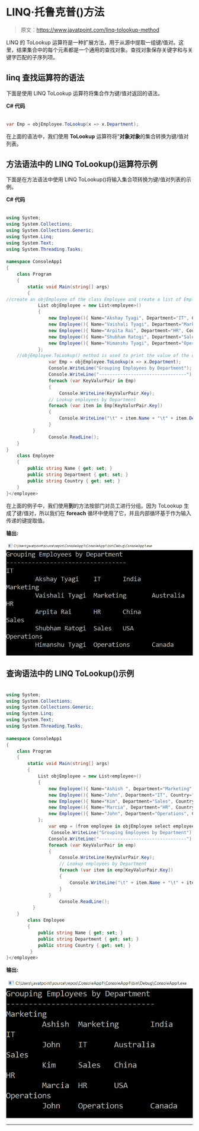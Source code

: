 # LINQ·托鲁克普()方法

> 原文：<https://www.javatpoint.com/linq-tolookup-method>

LINQ 的 ToLookup 运算符是一种扩展方法，用于从源中提取一组键/值对。这里，结果集合中的每个元素都是一个通用的查找对象。查找对象保存关键字和与关键字匹配的子序列项。

## linq 查找运算符的语法

下面是使用 LINQ ToLookup 运算符将集合作为键/值对返回的语法。

**C# 代码**

```cs

var Emp = objEmployee.ToLookup(x => x.Department);

```

在上面的语法中，我们使用 **ToLookup** 运算符将“**对象对象**的集合转换为键/值对列表。

## 方法语法中的 LINQ ToLookup()运算符示例

下面是在方法语法中使用 LINQ ToLookup()将输入集合项转换为键/值对列表的示例。

**C# 代码**

```cs

using System;
using System.Collections;
using System.Collections.Generic;
using System.Linq;
using System.Text;
using System.Threading.Tasks;

namespace ConsoleApp1
{
    class Program
    {
        static void Main(string[] args)
        {
//create an objEmployee of the class Employee and create a list of Employee
            List objEmployee = new List<employee>()
            {
                new Employee(){ Name="Akshay Tyagi", Department="IT", Country="India"},
                new Employee(){ Name="Vaishali Tyagi", Department="Marketing", Country="Australia"},
                new Employee(){ Name="Arpita Rai", Department="HR", Country="China"},
                new Employee(){ Name="Shubham Ratogi", Department="Sales", Country="USA"},
                new Employee(){ Name="Himanshu Tyagi", Department="Operations", Country="Canada"}
            };
    //objEmployee.ToLookup() method is used to print the value of the data in the pair/collection of items.
                var Emp = objEmployee.ToLookup(x => x.Department);
                Console.WriteLine("Grouping Employees by Department");
                Console.WriteLine("---------------------------------");
                foreach (var KeyValurPair in Emp)
                {
                    Console.WriteLine(KeyValurPair.Key);
                // Lookup employees by Department
                foreach (var item in Emp[KeyValurPair.Key])
                {
                    Console.WriteLine("\t" + item.Name + "\t" + item.Department + "\t" + item.Country);
                }
          }
                Console.ReadLine();
    }
}
    class Employee
    {
        public string Name { get; set; }
        public string Department { get; set; }
        public string Country { get; set; }
    }
}</employee> 
```

在上面的例子中，我们使用**到**的方法按部门对员工进行分组。因为 ToLookup 生成了键/值对，所以我们在 **foreach** 循环中使用了它，并且内部循环基于作为输入传递的键提取值。

**输出:**

![LINQ ToLookup() Method](img/5f8bd8b7788a0780fd905138d51760b0.png)

## 查询语法中的 LINQ ToLookup()示例

```cs

using System;
using System.Collections;
using System.Collections.Generic;
using System.Linq;
using System.Text;
using System.Threading.Tasks;

namespace ConsoleApp1
{
    class Program
    {
        static void Main(string[] args)
        {
            List objEmployee = new List<employee>()
            {
                new Employee(){ Name="Ashish ", Department="Marketing", Country="India"},
                new Employee(){ Name="John", Department="IT", Country="Australia"},
                new Employee(){ Name="Kim", Department="Sales", Country="China"},
                new Employee(){ Name="Marcia", Department="HR", Country="USA"},
                new Employee(){ Name="John", Department="Operations", Country="Canada"}
            };
                var emp = (from employee in objEmployee select employee).ToLookup(x => x.Department);
                 Console.WriteLine("Grouping Employees by Department");
                Console.WriteLine("---------------------------------");
                foreach (var KeyValurPair in emp)
                {
                    Console.WriteLine(KeyValurPair.Key);
                    // Lookup employees by Department
                    foreach (var item in emp[KeyValurPair.Key])
                    {
                        Console.WriteLine("\t" + item.Name + "\t" + item.Department + "\t" + item.Country);
                    }
                }
                    Console.ReadLine();
          }
    }
        class Employee
        {
            public string Name { get; set; }
            public string Department { get; set; }
            public string Country { get; set; }
         }
}</employee> 
```

**输出:**

![LINQ ToLookup() Method](img/ed69f7acbd974f9069d075e4128ad9e1.png)

* * *